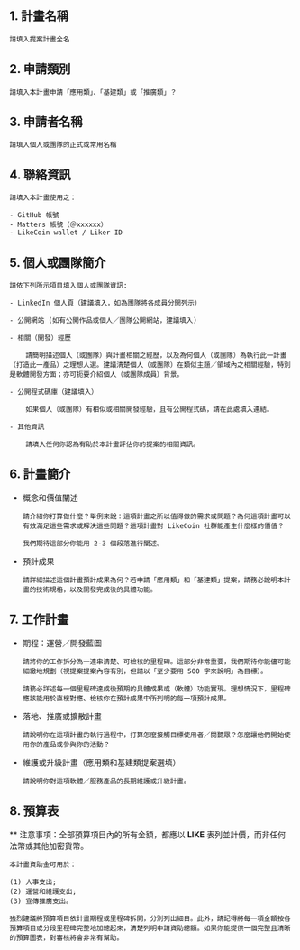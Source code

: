 ## 1. 計畫名稱
    請填入提案計畫全名
    
## 2. 申請類別 
    請填入本計畫申請「應用類」、「基建類」或「推廣類」？
    
## 3. 申請者名稱
    請填入個人或團隊的正式或常用名稱

## 4. 聯絡資訊
    請填入本計畫使用之：
    
    - GitHub 帳號
    - Matters 帳號（＠xxxxxx）
    - LikeCoin wallet / Liker ID

## 5. 個人或團隊簡介
```
請依下列所示項目填入個人或團隊資訊:

- LinkedIn 個人頁（建議填入，如為團隊將各成員分開列示）

- 公開網站 (如有公開作品或個人／團隊公開網站，建議填入)

- 相關（開發）經歷

    請簡明描述個人（或團隊）與計畫相關之經歷，以及為何個人（或團隊）為執行此一計畫（打造此一產品）之理想人選。建議清楚個人（或團隊）在類似主題／領域內之相關經驗，特別是軟體開發方面；亦可扼要介紹個人（或團隊成員）背景。 

- 公開程式碼庫（建議填入）

    如果個人（或團隊）有相似或相關開發經驗，且有公開程式碼，請在此處填入連結。

- 其他資訊

    請填入任何你認為有助於本計畫評估你的提案的相關資訊。
```

## 6. 計畫簡介

- 概念和價值闡述
 
    ```
    請介紹你打算做什麼？舉例來說：這項計畫之所以值得做的需求或問題？為何這項計畫可以有效滿足這些需求或解決這些問題？這項計畫對 LikeCoin 社群能產生什麼樣的價值？
    
    我們期待這部分你能用 2-3 個段落進行闡述。
    ```   
- 預計成果

    ```
    請詳細描述這個計畫預計成果為何？若申請「應用類」和「基建類」提案，請務必說明本計畫的技術規格，以及開發完成後的具體功能。
   ``` 

## 7. 工作計畫

- 期程：運營／開發藍圖
    ```
    請將你的工作拆分為一連串清楚、可檢核的里程碑。這部分非常重要，我們期待你能儘可能細緻地規劃（視提案提案內容有別，但請以「至少要用 500 字來說明」為目標）。

    請務必詳述每一個里程碑達成後預期的具體成果或（軟體）功能實現。理想情況下，里程碑應該能用於直椄對應、檢核你在預計成果中所列明的每一項預計成果。
    ```
    
- 落地、推廣或擴散計畫
    ```
    請說明你在這項計畫的執行過程中，打算怎麼接觸目標使用者／閱聽眾？怎麼讓他們開始使用你的產品或參與你的活動？
    ```
    
- 維護或升級計畫（應用類和基建類提案選填）
    ```
    請說明你對這項軟體／服務產品的長期維護或升級計畫。
    ```

## 8. 預算表

** 注意事項：全部預算項目內的所有金額，都應以 **LIKE** 表列並計價，而非任何法幣或其他加密貨幣。 

    本計畫資助金可用於： 
    
    (1) 人事支出; 
    (2) 運營和維護支出; 
    (3) 宣傳推廣支出。
    
    強烈建議將預算項目依計畫期程或里程碑拆開，分別列出細目。此外，請記得將每一項金額按各預算項目或分段里程碑完整地加總起來，清楚列明申請資助總額。如果你能提供一個完整且清晰的預算圖表，對審核將會非常有幫助。









